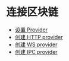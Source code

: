 # 连接区块链

- [设置 Provider](setting-up-a-provider.md)
- [创建 HTTP provider](http-provider.md)
- [创建 WS provider](ws-provider.md)
- [创建 IPC provider](ipc-provider.md)
